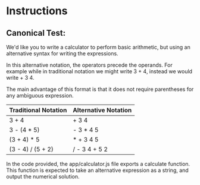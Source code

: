 # Instructions
## Canonical Test:
We'd like you to write a calculator to perform basic arithmetic, but using an alternative syntax for writing the expressions.

In this alternative notation, the operators precede the operands. For example while in traditional notation we might write 3 + 4, instead we would write + 3 4.

The main advantage of this format is that it does not require parentheses for any ambiguous expression.

| Traditional Notation     | Alternative Notation  |
|--------------------------|-----------------------|
| 3 + 4                    | + 3 4                 |
| 3 - (4 * 5)              | - 3 * 4 5             |
| (3 + 4) * 5              | * + 3 4 5             |
| (3 - 4) / (5 + 2)        | / - 3 4 + 5 2         |

In the code provided, the app/calculator.js file exports a calculate function. This function is expected to take an alternative expression as a string, and output the numerical solution.